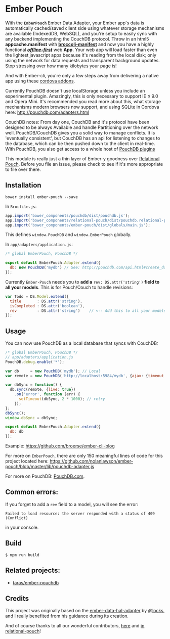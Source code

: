 # Ember Pouch

With the **`EmberPouch`** Ember Data Adapter, your Ember app's data is automatically cached/saved client side using whatever storage mechanisms are available (IndexedDB, WebSQL), and you're setup to easily sync with any backend implementing the CouchDB protocol. Throw in an html5 **appcache.manifest** with [**broccoli-manifest**](https://github.com/racido/broccoli-manifest) and now you have a highly functional [_**offline-first**_](http://offlinefirst.org/) web **App**. Your web app will load faster than even the lightest javascript apps because it's reading from the local disk; only using the network for data requests and transparent background updates. Stop stressing over how many kilobytes your page is!

And with Ember-cli, you're only a few steps away from delivering a native app using these [cordova addons](http://www.emberaddons.com/#/?q=cordova).

Currently PouchDB doesn't use localStorage unless you include an experimental plugin. Amazingly, this is only necessary to support IE ≤ 9.0 and Opera Mini. It's recommended you read more about this, what storage mechanisms modern browsers now support, and using SQLite in Cordova here: http://pouchdb.com/adapters.html

CouchDB notes:
From day one, CouchDB and it's protocol have been designed to be always Available and handle Partitioning over the network well. PouchDB/CouchDB gives you a solid way to manage conflicts. It is 'eventually consistent', but CouchDB has an api for listening to changes to the database, which can be then pushed down to the client in real-time. With PouchDB, you also get access to a whole host of [PouchDB plugins](http://pouchdb.com/external.html)

This module is really just a thin layer of Ember-y goodness over [Relational Pouch](https://github.com/nolanlawson/relational-pouch). Before you file an issue, please check to see if it's more appropriate to file over there.

## Installation

    bower install ember-pouch --save

In `Brocfile.js`:

```js
app.import('bower_components/pouchdb/dist/pouchdb.js');
app.import('bower_components/relational-pouch/dist/pouchdb.relational-pouch.js');
app.import('bower_components/ember-pouch/dist/globals/main.js');
```

This defines `window.PouchDB` and `window.EmberPouch` globally.

In `app/adapters/application.js`:

```js
/* global EmberPouch, PouchDB */

export default EmberPouch.Adapter.extend({
  db: new PouchDB('mydb') // See: http://pouchdb.com/api.html#create_database for options
});
```

Currently `Ember-Pouch` needs you to **add a** `rev: DS.attr('string')` **field to all your models**. This is for Pouch/Couch to handle revisions:

```js
var Todo = DS.Model.extend({
  title       : DS.attr('string'),
  isCompleted : DS.attr('boolean'),
  rev         : DS.attr('string')    // <-- Add this to all your models
});
```

## Usage

You can now use PouchDB as a local database that syncs with CouchDB:

```js
/* global EmberPouch, PouchDB */
// app/adapters/application.js
PouchDB.debug.enable('*');

var db     = new PouchDB('mydb'); // Local
var remote = new PouchDB('http://localhost:5984/mydb', {ajax: {timeout: 20000}});

var dbSync = function() {
  db.sync(remote, {live: true})
    .on('error', function (err) {
      setTimeout(dbSync, 2 * 1000); // retry
    });
};
dbSync();
window.dbSync = dbSync;

export default EmberPouch.Adapter.extend({
  db: db
});
```

Example: https://github.com/broerse/ember-cli-blog

For more on `EmberPouch`, there are only 150 meaningful lines of code for this project located here: https://github.com/nolanlawson/ember-pouch/blob/master/lib/pouchdb-adapter.js

For more on PouchDB: [PouchDB.com](http://pouchdb.com).

## Common errors:

If you forget to add a `rev` field to a model, you will see the error:

    Failed to load resource: the server responded with a status of 409 (Conflict)

in your console.


## Build

    $ npm run build

## Related projects:

- [taras/ember-pouchdb](https://github.com/taras/ember-pouchdb)

## Credits

This project was originally based on the [ember-data-hal-adapter](https://github.com/locks/ember-data-hal-adapter) by [@locks](https://github.com/locks), and I really benefited from his guidance during its creation.

And of course thanks to all our wonderful contributors, [here](https://github.com/nolanlawson/ember-pouch/graphs/contributors) and [in relational-pouch](https://github.com/nolanlawson/relational-pouch/graphs/contributors)! 

